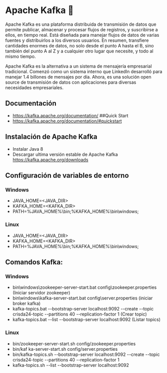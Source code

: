 # Apache Kafka :loudspeaker:
Apache Kafka es una plataforma distribuida de transmisión de datos que permite publicar, almacenar y procesar flujos de registros, y suscribirse a ellos, en tiempo real. Está diseñada para manejar flujos de datos de varias fuentes y distribuirlos a los diversos usuarios. En resumen, transfiere cantidades enormes de datos, no solo desde el punto A hasta el B, sino también del punto A al Z y a cualquier otro lugar que necesite, y todo al mismo tiempo.

Apache Kafka es la alternativa a un sistema de mensajería empresarial tradicional. Comenzó como un sistema interno que LinkedIn desarrolló para manejar 1.4 billones de mensajes por día. Ahora, es una solución open source de transmisión de datos con aplicaciones para diversas necesidades empresariales.

## Documentación 
* https://kafka.apache.org/documentation/
##Quick Start
* https://kafka.apache.org/documentation/#quickstart
## Instalación de Apache Kafka
* Instalar Java 8
* Descargar ultima versión estable de Apache Kafka https://kafka.apache.org/downloads
## Configuración de variables de entorno
### Windows
* JAVA_HOME=<JAVA_DIR>
* KAFKA_HOME=<KAFKA_DIR>
* PATH=%JAVA_HOME%\bin;%KAFKA_HOME%\bin\windows;
### Linux
* JAVA_HOME=<JAVA_DIR>
* KAFKA_HOME=<KAFKA_DIR>
* PATH=%JAVA_HOME%\bin;%KAFKA_HOME%\bin\windows;
## Comandos Kafka:
### Windows
* bin\windows\zookeeper-server-start.bat config\zookeeper.properties (Iniciar servidor zookeeper)
* bin\windows\kafka-server-start.bat config\server.properties (iniciar broker kafka)
* kafka-topics.bat --bootstrap-server localhost:9092 --create --topic crisda24-topic --partitions 40 --replication-factor 1 (Crear topic)
* kafka-topics.bat --list --bootstrap-server localhost:9092 (Listar topics)
### Linux
* bin/zookeeper-server-start.sh config/zookeeper.properties
* bin/kaf ka-server-start.sh config/server.properties
* bin/kafka-topics.sh --bootstrap-server localhost:9092 --create --topic crisda24-topic --partitions 40 --replication-factor 1
* kafka-topics.sh --list --bootstrap-server localhost:9092

